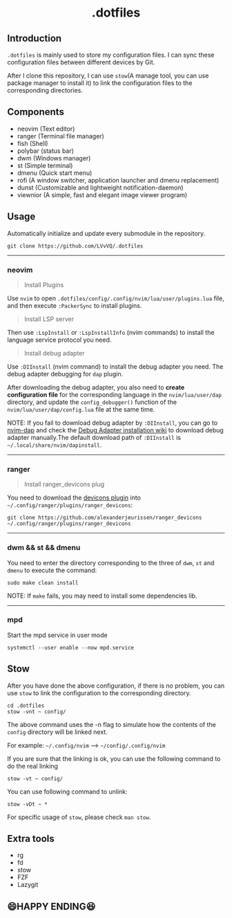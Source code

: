 # <center> .dotfiles</center>

## Introduction
`.dotfiles` is mainly used to store my configuration files. I can sync these configuration files between different devices by Git.

After I clone this repository, I can use `stow`(A manage tool, you can use package manager to install it) to link the configuration files to the corresponding directories.

## Components
- neovim    (Text editor)
- ranger    (Terminal file manager)
- fish      (Shell)
- polybar   (status bar)
- dwm       (Windows manager)
- st        (Simple terminal)
- dmenu     (Quick start menu)
- rofi      (A window switcher, application launcher and dmenu replacement)
- dunst     (Customizable and lightweight notification-daemon)
- viewnior  (A simple, fast and elegant image viewer program)

## Usage
Automatically initialize and update every submodule in the repository.
``` shell
git clone https://github.com/LVvVQ/.dotfiles
```
------

### neovim
> Install Plugins

Use `nvim` to open `.dotfiles/config/.config/nvim/lua/user/plugins.lua` file, and then execute `:PackerSync` to install plugins.

> Install LSP server

Then use `:LspInstall` or `:LspInstallInfo` (nvim commands) to install the language service protocol you need.

> Install debug adapter

Use `:DIInstall` (nvim command) to install the debug adapter you need. The debug adapter debugging for `dap` plugin.

After downloading the debug adapter, you also need to **create configuration file** for the corresponding language in the `nvim/lua/user/dap` directory, and update the `config_debugger()` function of the `nvim/lua/user/dap/config.lua` file at the same time.

NOTE: If you fail to download debug adapter by `:DIInstall`, you can go to [nvim-dap](https://github.com/mfussenegger/nvim-dap) and check the [Debug Adapter installation wiki](https://github.com/mfussenegger/nvim-dap/wiki/Debug-Adapter-installation) to download debug adapter manually.The default download path of `:DIInstall` is `~/.local/share/nvim/dapinstall`.

------

### ranger
> Install ranger_devicons plug

You need to download the [devicons plugin](https://github.com/alexanderjeurissen/ranger_devicons) into `~/.config/ranger/plugins/ranger_devicons`:
```shell
git clone https://github.com/alexanderjeurissen/ranger_devicons ~/.config/ranger/plugins/ranger_devicons
```

------

### dwm && st && dmenu
You need to enter the directory corresponding to the three of `dwm`, `st` and `dmenu` to execute the command:

```shell
sudo make clean install
```

NOTE: If `make` fails, you may need to install some dependencies lib.

-----

### mpd
Start the mpd service in user mode

``` shell
systemctl --user enable --now mpd.service
```

## Stow
After you have done the above configuration, if there is no problem, you can use `stow` to link the configuration to the corresponding directory.

``` shell
cd .dotfiles
stow -vnt ~ config/
```

The above command uses the -n flag to simulate how the contents of the `config` directory will be linked next. 

For example: `~/.config/nvim` --> `~/config/.config/nvim`

If you are sure that the linking is ok, you can use the following command to do the real linking

``` shell
stow -vt ~ config/
```

You can use following command to unlink:
``` shell
stow -vDt ~ *
```

For specific usage of `stow`, please check `man stow`.

## Extra tools
- rg
- fd
- stow
- FZF
- Lazygit

## 😄HAPPY ENDING😆
